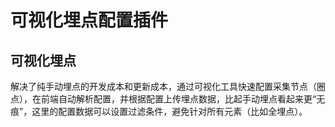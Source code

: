 # 可视化埋点配置插件

## 可视化埋点

解决了纯手动埋点的开发成本和更新成本，通过可视化工具快速配置采集节点（圈点），在前端自动解析配置，并根据配置上传埋点数据，比起手动埋点看起来更“无痕”，这里的配置数据可以设置过滤条件，避免针对所有元素（比如全埋点）。

